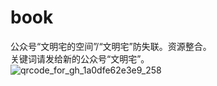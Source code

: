 # book
公众号“文明宅的空间”/“文明宅”防失联。资源整合。\
关键词请发给新的公众号“文明宅”。\
![qrcode_for_gh_1a0dfe62e3e9_258](https://github.com/user-attachments/assets/62261e45-3022-45fc-a2ce-b1d01e69fd96)
